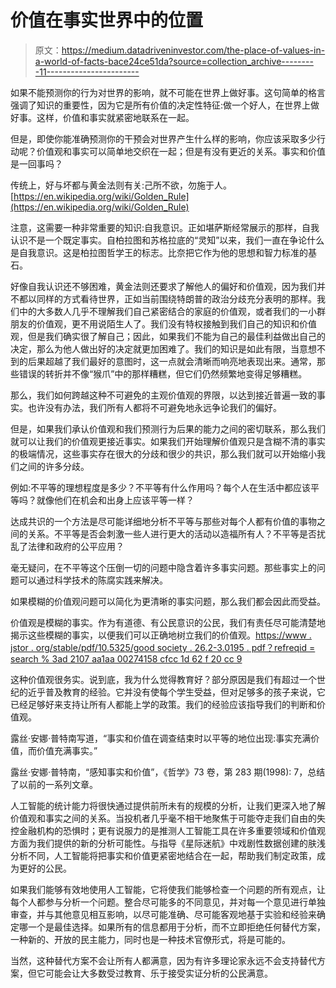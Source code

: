 # 价值在事实世界中的位置

> 原文：<https://medium.datadriveninvestor.com/the-place-of-values-in-a-world-of-facts-bace24ce51da?source=collection_archive---------11----------------------->

如果不能预测你的行为对世界的影响，就不可能在世界上做好事。这句简单的格言强调了知识的重要性，因为它是所有价值的决定性特征:做一个好人，在世界上做好事。这样，价值和事实就紧密地联系在一起。

但是，即使你能准确预测你的干预会对世界产生什么样的影响，你应该采取多少行动呢？价值观和事实可以简单地交织在一起；但是有没有更近的关系。事实和价值是一回事吗？

传统上，好与坏都与黄金法则有关:己所不欲，勿施于人。[https://en.wikipedia.org/wiki/Golden_Rule](https://en.wikipedia.org/wiki/Golden_Rule)

注意，这需要一种非常重要的知识:自我意识。正如堪萨斯经常展示的那样，自我认识不是一个既定事实。自柏拉图和苏格拉底的“灵知”以来，我们一直在争论什么是自我意识。这是柏拉图哲学王的标志。比奈把它作为他的思想和智力标准的基石。

好像自我认识还不够困难，黄金法则还要求了解他人的偏好和价值观，因为我们并不都以同样的方式看待世界，正如当前围绕特朗普的政治分歧充分表明的那样。我们中的大多数人几乎不理解我们自己紧密结合的家庭的价值观，或者我们的一小群朋友的价值观，更不用说陌生人了。我们没有特权接触到我们自己的知识和价值观，但是我们确实很了解自己；因此，如果我们不能为自己的最佳利益做出自己的决定，那么为他人做出好的决定就更加困难了。我们的知识是如此有限，当意想不到的后果超越了我们最好的意图时，这一点就会清晰而响亮地表现出来。通常，那些错误的转折并不像“猴爪”中的那样糟糕，但它们仍然频繁地变得足够糟糕。

那么，我们如何跨越这种不可避免的主观价值观的界限，以达到接近普遍一致的事实。也许没有办法，我们所有人都将不可避免地永远争论我们的偏好。

但是，如果我们承认价值观和我们预测行为后果的能力之间的密切联系，那么我们就可以让我们的价值观更接近事实。如果我们开始理解价值观只是含糊不清的事实的极端情况，这些事实存在很大的分歧和很少的共识，那么我们就可以开始缩小我们之间的许多分歧。

例如:不平等的理想程度是多少？不平等有什么作用吗？每个人在生活中都应该平等吗？就像他们在机会和出身上应该平等一样？

达成共识的一个方法是尽可能详细地分析不平等与那些对每个人都有价值的事物之间的关系。不平等是否会刺激一些人进行更大的活动以造福所有人？不平等是否扰乱了法律和政府的公平应用？

毫无疑问，在不平等这个压倒一切的问题中隐含着许多事实问题。那些事实上的问题可以通过科学技术的陈腐实践来解决。

如果模糊的价值观问题可以简化为更清晰的事实问题，那么我们都会因此而受益。

价值观是模糊的事实。作为有道德、有公民意识的公民，我们有责任尽可能清楚地揭示这些模糊的事实，以便我们可以正确地树立我们的价值观。[https://www . jstor . org/stable/pdf/10.5325/good society . 26.2-3.0195 . pdf？refreqid = search % 3ad 2107 aa1aa 00274158 cfcc 1d 62 f 20 cc 9](https://www.jstor.org/stable/pdf/10.5325/goodsociety.26.2-3.0195.pdf?refreqid=search%3Ad2107aa1aa00274158cfcc1d62f20cc9)

这种价值观很务实。说到底，我为什么觉得教育好？部分原因是我们有超过一个世纪的近乎普及教育的经验。它并没有使每个学生受益，但对足够多的孩子来说，它已经足够好来支持让所有人都能上学的政策。我们的经验应该指导我们的判断和价值观。

露丝·安娜·普特南写道，“事实和价值在调查结束时以平等的地位出现:事实充满价值，而价值充满事实。”

露丝·安娜·普特南，“感知事实和价值”，《哲学》73 卷，第 283 期(1998): 7，总结了以前的一系列文章。

人工智能的统计能力将很快通过提供前所未有的规模的分析，让我们更深入地了解价值观和事实之间的关系。当投机者几乎毫不相干地聚焦于可能夺走我们自由的失控金融机构的恐惧时；更有说服力的是推测人工智能工具在许多重要领域和价值观方面为我们提供的新的分析可能性。与指导《星际迷航》中戏剧性数据创建的肤浅分析不同，人工智能将把事实和价值更紧密地结合在一起，帮助我们制定政策，成为更好的公民。

如果我们能够有效地使用人工智能，它将使我们能够检查一个问题的所有观点，让每个人都参与分析一个问题。整合尽可能多的不同意见，并对每一个意见进行单独审查，并与其他意见相互影响，以尽可能准确、尽可能客观地基于实验和经验来确定哪一个是最佳选择。如果所有的信息都用于分析，而不立即拒绝任何替代方案，一种新的、开放的民主能力，同时也是一种技术官僚形式，将是可能的。

当然，这种替代方案不会让所有人都满意，因为有许多理论家永远不会支持替代方案，但它可能会让大多数受过教育、乐于接受实证分析的公民满意。
